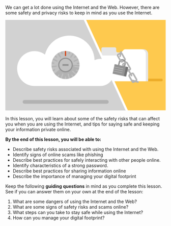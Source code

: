 We can get a lot done using the Internet and the Web. However, there are some safety and privacy risks to keep in mind as you use the Internet.

![Illustration with graphics of files being protected](../media/Illustration_-_Safety_and_Privacy.png)

In this lesson, you will learn about some of the safety risks that can affect you when you are using the Internet, and tips for saying safe and keeping your information private online.

**By the end of this lesson, you will be able to:**

*   Describe safety risks associated with using the Internet and the Web.
*   Identify signs of online scams like phishing
*   Describe best practices for safely interacting with other people online.
*   Identify characteristics of a strong password.
*   Describe best practices for sharing information online
*   Describe the importance of managing your digital footprint

Keep the following **guiding questions** in mind as you complete this lesson. See if you can answer them on your own at the end of the lesson:

1.  What are some dangers of using the Internet and the Web?
2.  What are some signs of safety risks and scams online?
3.  What steps can you take to stay safe while using the Internet?
4.  How can you manage your digital footprint?